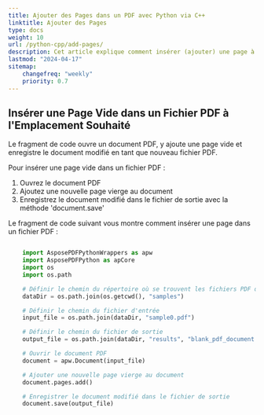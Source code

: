 ```yaml
---
title: Ajouter des Pages dans un PDF avec Python via C++
linktitle: Ajouter des Pages
type: docs
weight: 10
url: /python-cpp/add-pages/
description: Cet article explique comment insérer (ajouter) une page à l'emplacement souhaité dans un fichier PDF en Python en utilisant C++.
lastmod: "2024-04-17"
sitemap:
    changefreq: "weekly"
    priority: 0.7
---
```


## Insérer une Page Vide dans un Fichier PDF à l'Emplacement Souhaité

Le fragment de code ouvre un document PDF, y ajoute une page vide et enregistre le document modifié en tant que nouveau fichier PDF.

Pour insérer une page vide dans un fichier PDF :

1. Ouvrez le document PDF
1. Ajoutez une nouvelle page vierge au document
1. Enregistrez le document modifié dans le fichier de sortie avec la méthode 'document.save'

Le fragment de code suivant vous montre comment insérer une page dans un fichier PDF :

```python

    import AsposePDFPythonWrappers as apw
    import AsposePDFPython as apCore
    import os
    import os.path

    # Définir le chemin du répertoire où se trouvent les fichiers PDF d'exemple
    dataDir = os.path.join(os.getcwd(), "samples")

    # Définir le chemin du fichier d'entrée
    input_file = os.path.join(dataDir, "sample0.pdf")

    # Définir le chemin du fichier de sortie
    output_file = os.path.join(dataDir, "results", "blank_pdf_document.pdf")

    # Ouvrir le document PDF
    document = apw.Document(input_file)

    # Ajouter une nouvelle page vierge au document
    document.pages.add()

    # Enregistrer le document modifié dans le fichier de sortie
    document.save(output_file)
```